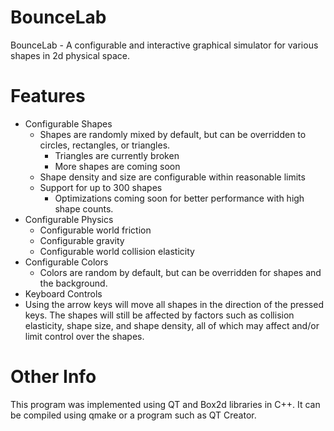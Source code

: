 # BounceLab
BounceLab - A configurable and interactive graphical simulator for various shapes in 2d physical space.
# Features
* Configurable Shapes
  * Shapes are randomly mixed by default, but can be overridden to circles, rectangles, or triangles.
    * Triangles are currently broken
    * More shapes are coming soon
  * Shape density and size are configurable within reasonable limits 
  * Support for up to 300 shapes
    * Optimizations coming soon for better performance with high shape counts.
* Configurable Physics
  * Configurable world friction
  * Configurable gravity
  * Configurable world collision elasticity
* Configurable Colors
  * Colors are random by default, but can be overridden for shapes and the background.
* Keyboard Controls
 * Using the arrow keys will move all shapes in the direction of the pressed keys. The shapes will still be affected by factors such as collision elasticity, shape size, and shape density, all of which may affect and/or limit control over the shapes.
# Other Info
This program was implemented using QT and Box2d libraries in C++. It can be compiled using qmake or a program such as QT Creator. 
